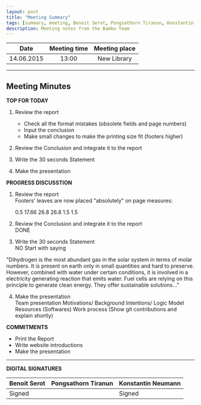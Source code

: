 ```yaml
---
layout: post
title: "Meeting Summary"
tags: [summary, meeting, Benoit Serot, Pongsathorn Tiranun, Konstantin Neumann, brochure, statement, review, report]
description: Meeting notes from the Bambu Team
---
```


|**Date** |**Meeting time**|**Meeting place**
| ------------- |:----------------:|:-------:
|14.06.2015| 13:00 | New Library


----------


Meeting Minutes
------

 **TOP FOR TODAY**

1. Review the report</br>
	* Check all the format mistakes (obsolete fields and page numbers)
	* Input the conclusion
	* Make small changes to make the printing size fit (footers higher)

2. Review the Conclusion and integrate it to the report

3. Write the 30 seconds Statement</br>

4. Make the presentation

 **PROGRESS DISCUSSTION**

1. Review the report</br>
	Footers' leaves are now placed "absolutely" on page measures:

	0.5		17.66
	26.8		26.8
	1.5		1.5

2. Review the Conclusion and integrate it to the report</br>
	DONE

3. Write the 30 seconds Statement</br>
	NO
	Start with saying

"Dihydrogen is the most abundant gas in the solar system in terms of molar numbers. It is present on earth only in small quantities and hard to preserve. However, combined with water under certain conditions, it is involved in a electricity generating reaction 	that emits water. Fuel cells are relying on this principle to generate clean energy. They offer sustainable solutions..."


4. Make the presentation</br>
	Team presentation
	Motivations/ Background
	Intentions/ Logic Model
	Resources (Softwares)
	Work process (Show git contributions and explain shortly)


 **COMMITMENTS**

* Print the Report
* Write website introductions
* Make the presentation

----------


**DIGITAL SIGNATURES**

|**Benoit Serot** |**Pongsathorn Tiranun**|**Konstantin Neumann**|
|----------------|----------------|---------------|
| Signed |  | Signed |
